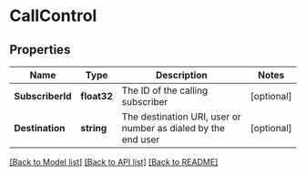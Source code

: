# CallControl

## Properties

Name | Type | Description | Notes
------------ | ------------- | ------------- | -------------
**SubscriberId** | **float32** | The ID of the calling subscriber | [optional] 
**Destination** | **string** | The destination URI, user or number as dialed by the end user | [optional] 

[[Back to Model list]](../README.md#documentation-for-models) [[Back to API list]](../README.md#documentation-for-api-endpoints) [[Back to README]](../README.md)


